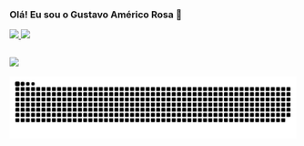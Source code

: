 ### Olá! Eu sou o Gustavo Américo Rosa 👋

<!--
**Americo509/Americo509** is a ✨ _special_ ✨ repository because its `README.md` (this file) appears on your GitHub profile.

Here are some ideas to get you started:

- 🔭 I’m currently working on ...
- 🌱 I’m currently learning ...
- 👯 I’m looking to collaborate on ...
- 🤔 I’m looking for help with ...
- 💬 Ask me about ...
- 📫 How to reach me: ...
- 😄 Pronouns: ...
- ⚡ Fun fact: ...
-->

 <div> 
  <a href="https://github.com/Americo509">
  <img height="180em" src="https://github-readme-stats.vercel.app/api?username=Americo079&show_icons=true&theme=gotham&include_all_commits=true&count_private=true"/>
  <img height="180em" src="https://github-readme-stats.vercel.app/api/top-langs/?username=Americo079&layout=compact&langs_count=7&theme=gotham"/>
</div>
   
##

 <a href="https://www.linkedin.com/in/gustavoamericorosa/" target="_blank"><img src="https://img.shields.io/badge/-LinkedIn-%230077B5?style=for-the-  badge&logo=linkedin&logoColor=white" target="_blank">
 </a>

 
  ![Snake animation](https://github.com/Americo509/Americo509/blob/main/snake.svg)
